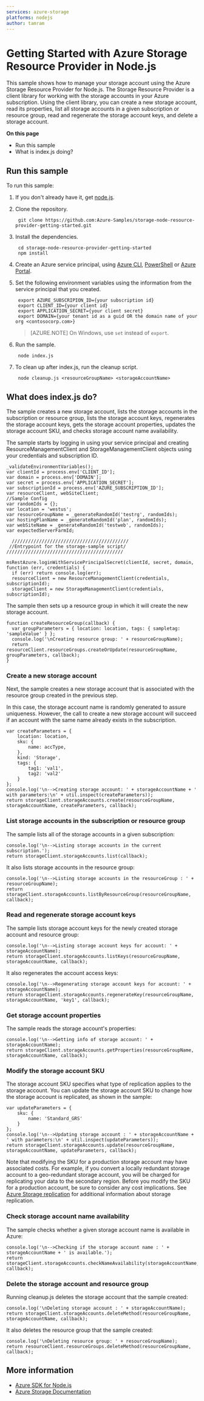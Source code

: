 ```yaml
---
services: azure-storage
platforms: nodejs
author: tamram
---
```


# Getting Started with Azure Storage Resource Provider in Node.js

This sample shows how to manage your storage account using the Azure Storage Resource Provider for Node.js. The Storage Resource Provider is a client library for working with the storage accounts in your Azure subscription. Using the client library, you can create a new storage account, read its properties, list all storage accounts in a given subscription or resource group, read and regenerate the storage account keys, and delete a storage account.  

**On this page**

- Run this sample
- What is index.js doing?

## Run this sample

To run this sample:

1. If you don't already have it, get [node.js](https://nodejs.org).

2. Clone the repository.

		git clone https://github.com:Azure-Samples/storage-node-resource-provider-getting-started.git


3. Install the dependencies.

	    cd storage-node-resource-provider-getting-started
	    npm install

4. Create an Azure service principal, using 
    [Azure CLI](https://azure.microsoft.com/documentation/articles/resource-group-authenticate-service-principal-cli/),
    [PowerShell](https://azure.microsoft.com/documentation/articles/resource-group-authenticate-service-principal/)
    or [Azure Portal](https://azure.microsoft.com/documentation/articles/resource-group-create-service-principal-portal/).

5. Set the following environment variables using the information from the service principal that you created.

	    export AZURE_SUBSCRIPION_ID={your subscription id}
	    export CLIENT_ID={your client id}
	    export APPLICATION_SECRET={your client secret}
	    export DOMAIN={your tenant id as a guid OR the domain name of your org <contosocorp.com>}

    > [AZURE.NOTE] On Windows, use `set` instead of `export`.

6. Run the sample.

	    node index.js

7. To clean up after index.js, run the cleanup script.

    	node cleanup.js <resourceGroupName> <storageAccountName>

## What does index.js do?

The sample creates a new storage account, lists the storage accounts in the subscription or resource group, lists the storage account keys, regenerates the storage account keys, gets the storage account properties, updates the storage account SKU, and checks storage account name availability.

The sample starts by logging in using your service principal and creating ResourceManagementClient and StorageManagementClient objects using your credentials and subscription ID.

	_validateEnvironmentVariables();
	var clientId = process.env['CLIENT_ID'];
	var domain = process.env['DOMAIN'];
	var secret = process.env['APPLICATION_SECRET'];
	var subscriptionId = process.env['AZURE_SUBSCRIPTION_ID'];
	var resourceClient, webSiteClient;
	//Sample Config
	var randomIds = {};
	var location = 'westus';
	var resourceGroupName = _generateRandomId('testrg', randomIds);
	var hostingPlanName = _generateRandomId('plan', randomIds);
	var webSiteName = _generateRandomId('testweb', randomIds);
	var expectedServerFarmId;

	  ///////////////////////////////////////////
	 //Entrypoint for the storage-sample script/
	///////////////////////////////////////////
	
	msRestAzure.loginWithServicePrincipalSecret(clientId, secret, domain, function (err, credentials) {
	  if (err) return console.log(err);
	  resourceClient = new ResourceManagementClient(credentials, subscriptionId);
	  storageClient = new StorageManagementClient(credentials, subscriptionId);	

The sample then sets up a resource group in which it will create the new storage account.

	function createResourceGroup(callback) {
	  var groupParameters = { location: location, tags: { sampletag: 'sampleValue' } };
	  console.log('\nCreating resource group: ' + resourceGroupName);
	  return resourceClient.resourceGroups.createOrUpdate(resourceGroupName, groupParameters, callback);
	}

### Create a new storage account

Next, the sample creates a new storage account that is associated with the resource group created in the previous step. 

In this case, the storage account name is randomly generated to assure uniqueness. However, the call to create a new storage account will succeed if an account with the same name already exists in the subscription.

	var createParameters = {
		location: location,
		sku: {
	  		name: accType,
		},
		kind: 'Storage',
		tags: {
	  		tag1: 'val1',
	  		tag2: 'val2'
		}
	};
	console.log('\n-->Creating storage account: ' + storageAccountName + ' with parameters:\n' + util.inspect(createParameters));
	return storageClient.storageAccounts.create(resourceGroupName, storageAccountName, createParameters, callback);

### List storage accounts in the subscription or resource group

The sample lists all of the storage accounts in a given subscription: 

	console.log('\n-->Listing storage accounts in the current subscription.');
	return storageClient.storageAccounts.list(callback);


It also lists storage accounts in the resource group:

	console.log('\n-->Listing storage accounts in the resourceGroup : ' + resourceGroupName);
	return storageClient.storageAccounts.listByResourceGroup(resourceGroupName, callback);

### Read and regenerate storage account keys

The sample lists storage account keys for the newly created storage account and resource group:

	console.log('\n-->Listing storage account keys for account: ' + storageAccountName);
	return storageClient.storageAccounts.listKeys(resourceGroupName, storageAccountName, callback);

It also regenerates the account access keys:

	console.log('\n-->Regenerating storage account keys for account: ' + storageAccountName);
	return storageClient.storageAccounts.regenerateKey(resourceGroupName, storageAccountName, 'key1', callback);

### Get storage account properties

The sample reads the storage account's properties:

	console.log('\n-->Getting info of storage account: ' + storageAccountName);
	return storageClient.storageAccounts.getProperties(resourceGroupName, storageAccountName, callback);

### Modify the storage account SKU

The storage account SKU specifies what type of replication applies to the storage account. You can update the storage account SKU to change how the storage account is replicated, as shown in the sample:

	var updateParameters = {
		sku: {
	  		name: 'Standard_GRS'
		}
	};
	console.log('\n-->Updating storage account : ' + storageAccountName + ' with parameters:\n' + util.inspect(updateParameters));
	return storageClient.storageAccounts.update(resourceGroupName, storageAccountName, updateParameters, callback);

Note that modifying the SKU for a production storage account may have associated costs. For example, if you convert a locally redundant storage account to a geo-redundant storage account, you will be charged for replicating your data to the secondary region. Before you modify the SKU for a production account, be sure to consider any cost implications. See [Azure Storage replication](https://azure.microsoft.com/documentation/articles/storage-redundancy/) for additional information about storage replication.

### Check storage account name availability

The sample checks whether a given storage account name is available in Azure: 

	console.log('\n-->Checking if the storage account name : ' + storageAccountName + ' is available.');
	return storageClient.storageAccounts.checkNameAvailability(storageAccountName, callback);

### Delete the storage account and resource group

Running cleanup.js deletes the storage account that the sample created:

	console.log('\nDeleting storage account : ' + storageAccountName);
	return storageClient.storageAccounts.deleteMethod(resourceGroupName, storageAccountName, callback);

It also deletes the resource group that the sample created:

	console.log('\nDeleting resource group: ' + resourceGroupName);
	return resourceClient.resourceGroups.deleteMethod(resourceGroupName, callback);


## More information

- [Azure SDK for Node.js](https://github.com/Azure/azure-sdk-for-node) 
- [Azure Storage Documentation](https://azure.microsoft.com/services/storage/)